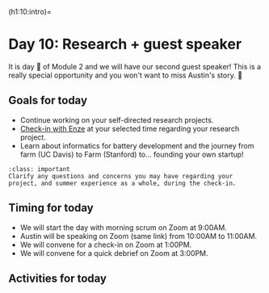 (h1:10:intro)=
# Day 10: Research + guest speaker

It is day 🎳 of Module 2 and we will have our second guest speaker!
This is a really special opportunity and you won't want to miss Austin's story. 🤠



## Goals for today

- Continue working on your self-directed research projects.
- [Check-in with Enze](https://docs.google.com/spreadsheets/d/1pO6ei4Rua8z8N9CYzgPr4ae1lBM4Cz8NmAfn36zrvNA/edit#gid=0) at your selected time regarding your research project.
- Learn about informatics for battery development and the journey from farm (UC Davis) to Farm (Stanford) to... founding your own startup!

```{admonition} Milestone
:class: important
Clarify any questions and concerns you may have regarding your project, and summer experience as a whole, during the check-in.
```


## Timing for today

- We will start the day with morning scrum on Zoom at 9:00AM.
- Austin will be speaking on Zoom (same link) from 10:00AM to 11:00AM.
- We will convene for a check-in on Zoom at 1:00PM.
- We will convene for a quick debrief on Zoom at 3:00PM.



## Activities for today

```{tableofcontents}
```


